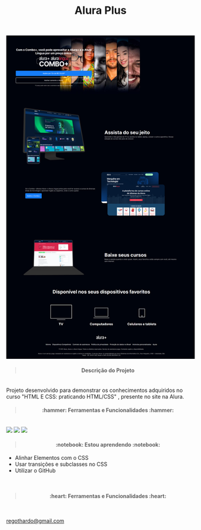 <h1 align="center"> Alura Plus </h1>
<br>

![Imagem do site da AluraPlus](./imagem_readme_pagina.png)

><h4 align="center"> Descrição do Projeto </h4>
<br>
    Projeto desenvolvido para demonstrar os conhecimentos adquiridos no curso "HTML E CSS: praticando HTML/CSS" , presente no site na Alura.

<br>

> <h4 align="center"> :hammer:  Ferramentas e Funcionalidades  :hammer: </h4>
<br>

<img src="https://cdn.jsdelivr.net/gh/devicons/devicon/icons/css3/css3-original.svg" with="40" height="40"/>
<img src="https://cdn.jsdelivr.net/gh/devicons/devicon/icons/html5/html5-original.svg" with="40" height="40"/>
<img src="https://cdn.jsdelivr.net/gh/devicons/devicon/icons/github/github-original-wordmark.svg" with="40" height="40"/>

<br>
          
><h4 align="center"> :notebook:  Estou aprendendo  :notebook:</h4>

- Alinhar Elementos com o CSS
- Usar transições e subclasses no CSS
- Utilizar o GitHub

<br>
 
> <h4 align="center"> :heart:  Ferramentas e Funcionalidades  :heart:</h4>
<br>

regothardo@gmail.com





          

